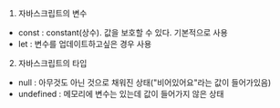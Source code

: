 
1. 자바스크립트의 변수
- const : constant(상수). 값을 보호할 수 있다. 기본적으로 사용
- let : 변수를 업데이트하고싶은 경우 사용

2. 자바스크립트의 타입
- null : 아무것도 아닌 것으로 채워진 상태("비어있어요"라는 값이 들어가있음)
- undefined : 메모리에 변수는 있는데 값이 들어가지 않은 상태
